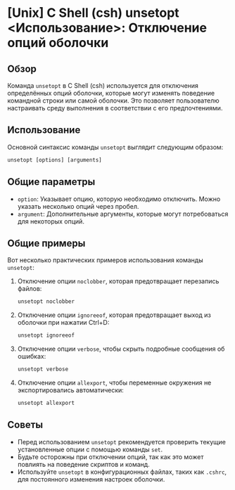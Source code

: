 # [Unix] C Shell (csh) unsetopt <Использование>: Отключение опций оболочки

## Обзор
Команда `unsetopt` в C Shell (csh) используется для отключения определённых опций оболочки, которые могут изменять поведение командной строки или самой оболочки. Это позволяет пользователю настраивать среду выполнения в соответствии с его предпочтениями.

## Использование
Основной синтаксис команды `unsetopt` выглядит следующим образом:

```csh
unsetopt [options] [arguments]
```

## Общие параметры
- `option`: Указывает опцию, которую необходимо отключить. Можно указать несколько опций через пробел.
- `argument`: Дополнительные аргументы, которые могут потребоваться для некоторых опций.

## Общие примеры
Вот несколько практических примеров использования команды `unsetopt`:

1. Отключение опции `noclobber`, которая предотвращает перезапись файлов:
   ```csh
   unsetopt noclobber
   ```

2. Отключение опции `ignoreeof`, которая предотвращает выход из оболочки при нажатии Ctrl+D:
   ```csh
   unsetopt ignoreeof
   ```

3. Отключение опции `verbose`, чтобы скрыть подробные сообщения об ошибках:
   ```csh
   unsetopt verbose
   ```

4. Отключение опции `allexport`, чтобы переменные окружения не экспортировались автоматически:
   ```csh
   unsetopt allexport
   ```

## Советы
- Перед использованием `unsetopt` рекомендуется проверить текущие установленные опции с помощью команды `set`.
- Будьте осторожны при отключении опций, так как это может повлиять на поведение скриптов и команд.
- Используйте `unsetopt` в конфигурационных файлах, таких как `.cshrc`, для постоянного изменения настроек оболочки.